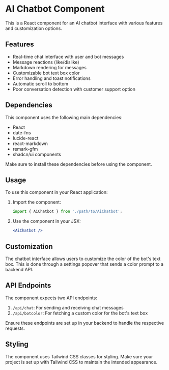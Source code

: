 # AI Chatbot Component

This is a React component for an AI chatbot interface with various features and customization options.

## Features

- Real-time chat interface with user and bot messages
- Message reactions (like/dislike)
- Markdown rendering for messages
- Customizable bot text box color
- Error handling and toast notifications
- Automatic scroll to bottom
- Poor conversation detection with customer support option

## Dependencies

This component uses the following main dependencies:

- React
- date-fns
- lucide-react
- react-markdown
- remark-gfm
- shadcn/ui components

Make sure to install these dependencies before using the component.

## Usage

To use this component in your React application:

1. Import the component:

   ```jsx
   import { AiChatbot } from './path/to/AiChatbot';
   ```

2. Use the component in your JSX:

   ```jsx
   <AiChatbot />
   ```

## Customization

The chatbot interface allows users to customize the color of the bot's text box. This is done through a settings popover that sends a color prompt to a backend API.

## API Endpoints

The component expects two API endpoints:

1. `/api/chat`: For sending and receiving chat messages
2. `/api/botcolor`: For fetching a custom color for the bot's text box

Ensure these endpoints are set up in your backend to handle the respective requests.

## Styling

The component uses Tailwind CSS classes for styling. Make sure your project is set up with Tailwind CSS to maintain the intended appearance.
